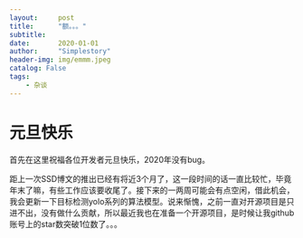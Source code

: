 ```yaml
---
layout:     post
title:      "额。。。"
subtitle:   
date:       2020-01-01
author:     "Simplestory"
header-img: img/emmm.jpeg
catalog: False
tags:
    - 杂谈
---
```


# 元旦快乐

首先在这里祝福各位开发者元旦快乐，2020年没有bug。

距上一次SSD博文的推出已经有将近3个月了，这一段时间的话一直比较忙，毕竟年末了嘛，有些工作应该要收尾了。接下来的一两周可能会有点空闲，借此机会，我会更新一下目标检测yolo系列的算法模型。说来惭愧，之前一直对开源项目是只进不出，没有做什么贡献，所以最近我也在准备一个开源项目，是时候让我github账号上的star数突破1位数了。。。